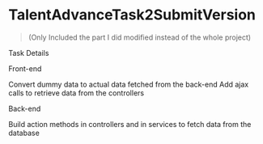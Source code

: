 # TalentAdvanceTask2SubmitVersion 
>(Only Included the part I did modified instead of the whole project)

Task Details


Front-end

Convert dummy data to actual data fetched from the back-end
Add ajax calls to retrieve data from the controllers



Back-end

Build action methods in controllers and in services to fetch data from the database
